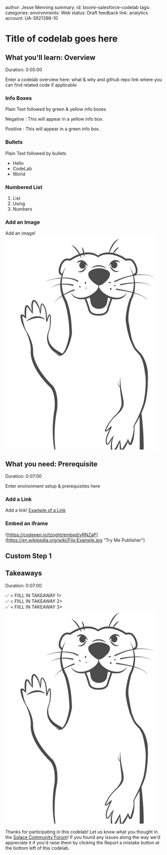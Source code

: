 author: Jesse Menning
summary:
id: boomi-salesforce-codelab
tags:
categories:
environments: Web
status: Draft
feedback link: <insert github repo or leave empty>
analytics account: UA-3921398-10

# Title of codelab goes here

## What you'll learn: Overview

Duration: 0:05:00

Enter a codelab overview here: what & why and github repo link where you can find related code if applicable

### Info Boxes
Plain Text followed by green & yellow info boxes 

Negative
: This will appear in a yellow info box.

Positive
: This will appear in a green info box.

### Bullets
Plain Text followed by bullets
* Hello
* CodeLab
* World

### Numbered List
1. List
1. Using
1. Numbers

### Add an Image
Add an image!
![Soly Image Caption](img/soly.gif)

## What you need: Prerequisite 

Duration: 0:07:00

Enter environment setup & prerequisites here

### Add a Link
Add a link!
[Example of a Link](https://www.google.com)

### Embed an iframe
![https://codepen.io/tzoght/embed/yRNZaP](https://en.wikipedia.org/wiki/File:Example.jpg "Try Me Publisher")

## Custom Step 1

## Takeaways

Duration: 0:07:00

✅ < FIILL IN TAKEAWAY 1>   
✅ < FIILL IN TAKEAWAY 2>   
✅ < FIILL IN TAKEAWAY 3>   
![Soly Image Caption](img/soly.gif)


Thanks for participating in this codelab! Let us know what you thought in the [Solace Community Forum](https://solace.community/)! If you found any issues along the way we'd appreciate it if you'd raise them by clicking the Report a mistake button at the bottom left of this codelab.